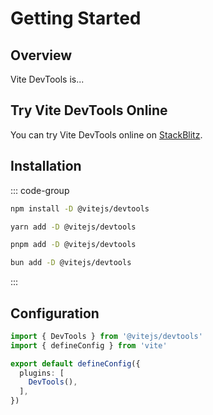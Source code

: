# Getting Started

## Overview

Vite DevTools is...

## Try Vite DevTools Online

You can try Vite DevTools online on [StackBlitz](https://vite.new).

## Installation

::: code-group

```bash [npm]
npm install -D @vitejs/devtools
```

```bash [yarn]
yarn add -D @vitejs/devtools
```

```bash [pnpm]
pnpm add -D @vitejs/devtools
```

```bash [bun]
bun add -D @vitejs/devtools
```

:::

## Configuration

```ts [vite.config.ts] twoslash
import { DevTools } from '@vitejs/devtools'
import { defineConfig } from 'vite'

export default defineConfig({
  plugins: [
    DevTools(),
  ],
})
```
